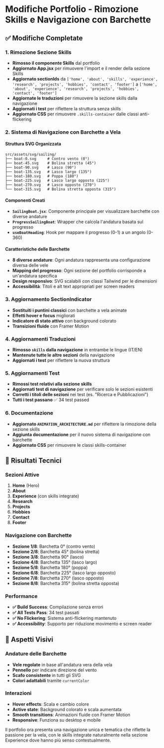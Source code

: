 # Modifiche Portfolio - Rimozione Skills e Navigazione con Barchette

## ✅ Modifiche Completate

### 1. Rimozione Sezione Skills
- **Rimosso il componente Skills** dal portfolio
- **Aggiornato App.jsx** per rimuovere l'import e il render della sezione Skills
- **Aggiornato sectionIds** da `['home', 'about', 'skills', 'experience', 'research', 'projects', 'hobbies', 'contact', 'footer']` a `['home', 'about', 'experience', 'research', 'projects', 'hobbies', 'contact', 'footer']`
- **Aggiornate le traduzioni** per rimuovere la sezione skills dalla navigazione
- **Aggiornati i test** per riflettere la struttura senza skills
- **Aggiornato CSS** per rimuovere `.skills-container` dalle classi anti-flickering

### 2. Sistema di Navigazione con Barchette a Vela

#### Struttura SVG Organizzata
```
src/assets/svg/sailing/
├── boat-0.svg     # Contro vento (0°)
├── boat-45.svg    # Bolina stretta (45°)
├── boat-90.svg    # Lasco (90°)
├── boat-135.svg   # Lasco largo (135°)
├── boat-180.svg   # Poppa (180°)
├── boat-225.svg   # Lasco largo opposto (225°)
├── boat-270.svg   # Lasco opposto (270°)
└── boat-315.svg   # Bolina stretta opposta (315°)
```

#### Componenti Creati
- **`SailingBoat.jsx`**: Componente principale per visualizzare barchette con diverse andature
- **`ProgressSailingBoat`**: Wrapper che calcola l'andatura basata sul progresso
- **`useBoatHeading`**: Hook per mappare il progresso (0-1) a un angolo (0-360)

#### Caratteristiche delle Barchette
- **8 diverse andature**: Ogni andatura rappresenta una configurazione diversa delle vele
- **Mapping del progresso**: Ogni sezione del portfolio corrisponde a un'andatura specifica
- **Design responsivo**: SVG scalabili con classi Tailwind per le dimensioni
- **Accessibilità**: Titoli e alt text appropriati per screen readers

### 3. Aggiornamento SectionIndicator
- **Sostituiti i puntini classici** con barchette a vela animate
- **Effetti hover e focus** migliorati
- **Indicatore di stato attivo** con background colorato
- **Transizioni fluide** con Framer Motion

### 4. Aggiornamenti Traduzioni
- **Rimosso `skills` dalla navigazione** in entrambe le lingue (IT/EN)
- **Mantenute tutte le altre sezioni** della navigazione
- **Aggiornati i test** per riflettere la nuova struttura

### 5. Aggiornamenti Test
- **Rimossi test relativi alla sezione skills**
- **Aggiornati test di navigazione** per verificare solo le sezioni esistenti
- **Corretti i titoli delle sezioni** nei test (es. "Ricerca e Pubblicazioni")
- **Tutti i test passano** ✅ 34 test passed

### 6. Documentazione
- **Aggiornato `ANIMATION_ARCHITECTURE.md`** per riflettere la rimozione della sezione skills
- **Aggiunta documentazione** per il nuovo sistema di navigazione con barchette
- **Aggiornato CSS** per rimuovere le classi skills-container

## 🎯 Risultati Tecnici

### Sezioni Attive
1. **Home** (Hero)
2. **About** 
3. **Experience** (con skills integrate)
4. **Research** 
5. **Projects** 
6. **Hobbies** 
7. **Contact**
8. **Footer**

### Navigazione con Barchette
- **Sezione 1/8**: Barchetta 0° (contro vento)
- **Sezione 2/8**: Barchetta 45° (bolina stretta)
- **Sezione 3/8**: Barchetta 90° (lasco)
- **Sezione 4/8**: Barchetta 135° (lasco largo)
- **Sezione 5/8**: Barchetta 180° (poppa)
- **Sezione 6/8**: Barchetta 225° (lasco largo opposto)
- **Sezione 7/8**: Barchetta 270° (lasco opposto)
- **Sezione 8/8**: Barchetta 315° (bolina stretta opposta)

### Performance
- **✅ Build Success**: Compilazione senza errori
- **✅ All Tests Pass**: 34 test passati
- **✅ No Flickering**: Sistema anti-flickering mantenuto
- **✅ Accessibility**: Supporto per riduzione movimento e screen reader

## 🎨 Aspetti Visivi

### Andature delle Barchette
- **Vele regolate** in base all'andatura vera della vela
- **Pennello** per indicare direzione del vento
- **Scafo consistente** in tutti gli SVG
- **Colori adattabili** tramite `currentColor`

### Interazioni
- **Hover effects**: Scala e cambio colore
- **Active state**: Background colorato e scala aumentata
- **Smooth transitions**: Animazioni fluide con Framer Motion
- **Responsive**: Funziona su desktop e mobile

Il portfolio ora presenta una navigazione unica e tematica che riflette la passione per la vela, con le skills integrate naturalmente nella sezione Experience dove hanno più senso contestualmente.
